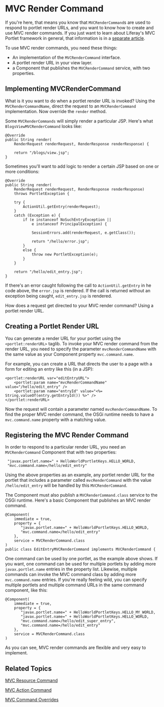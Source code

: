 # MVC Render Command

If you're here, that means you know that `MVCRenderCommand`s are used to respond
to portlet render URLs, and you want to know how to create and use MVC render
commands. If you just want to learn about Liferay's MVC Portlet framework in
general, that information is in a [separate article](develop/tutorials/-/knowledge_base/7-0/mvc-portlet).

To use MVC render commands, you need these things:

-  An implementation of the `MVCRenderCommand` interface.
-  A portlet render URL in your view layer.
-  a Component that publishes the `MVCRenderCommand` service, with two
   properties.

## Implementing MVCRenderCommand

What is it you want to do when a portlet render URL is invoked? Using the
`MVCRenderCommandName`, direct the request to an `MVCRenderCommand`
implementation. Now override the `render` method.

Some `MVCRenderCommands` will simply render a particular JSP. Here's what
`BlogsViewMVCRenderCommand` looks like:

	@Override
	public String render(
		RenderRequest renderRequest, RenderResponse renderResponse) {

		return "/blogs/view.jsp";
	}

Sometimes you'll want to add logic to render a certain JSP based on one or more
conditions:

    @Override
    public String render(
        RenderRequest renderRequest, RenderResponse renderResponse)
        throws PortletException {

        try {
            ActionUtil.getEntry(renderRequest);
        }
        catch (Exception e) {
            if (e instanceof NoSuchEntryException ||
                e instanceof PrincipalException) {

                SessionErrors.add(renderRequest, e.getClass());

                return "/hello/error.jsp";
            }
            else {
                throw new PortletException(e);
            }
        }

        return "/hello/edit_entry.jsp";
    }

If there's an error caught following the call to `ActionUtil.getEntry` in he
code above, the `error.jsp` is rendered. If the call is returned without an
exception being caught, `edit_entry.jsp` is rendered.

How does a request get directed to your MVC render command? Using a portlet
render URL.

## Creating a Portlet Render URL

You can generate a render URL for your portlet using the `<portlet:renderURL>`
taglib. To invoke your MVC render command from the render URL, you need to
specify the parameter `mvcRenderCommandName` with the same value as your
Component property `mvc.command.name`.

For example, you can create a URL that directs the user to a page with a form for
editing an entry like this (in a JSP): 

    <portlet:renderURL var="editEntryURL">
        <portlet:param name="mvcRenderCommandName" value="/hello/edit_entry" />
        <portlet:param name="entryId" value="<%= String.valueOf(entry.getEntryId()) %>" />
    </portlet:renderURL>

Now the request will contain a parameter named `mvcRenderCommandName`. To find
the proper MVC render command, the OSGi runtime needs to have a
`mvc.command.name` property with a matching value.

## Registering the MVC Render Command

In order to respond to a particular render URL, you need an
`MVCRenderCommand` Component that with two properties:

     "javax.portlet.name=" + HelloWorldPortletKeys.HELLO_WORLD,
     "mvc.command.name=/hello/edit_entry"

Using the above properties as an example, any portlet render URL for the portlet
that includes a parameter called `mvcRenderCommand` with the value
`/hello/edit_entry` will be handled by this `MVCRenderCommand`.

The Component must also publish a `MVCRenderCommand.class` service to the OSGi
runtime. Here's a basic Component that publishes an MVC render command.

    @Component(
        immediate = true,
        property = {
           "javax.portlet.name=" + HelloWorldPortletKeys.HELLO_WORLD,
           "mvc.command.name=/hello/edit_entry"
        },
        service = MVCRenderCommand.class
    )
    public class EditEntryMVCRenderCommand implements MVCRenderCommand {

One command can be used by one portlet, as the example above shows. If you want,
one command can be used for multiple portlets by adding more
`javax.portlet.name` entries in the property list. Likewise, multiple commands
can invoke the MVC command class by adding more `mvc.command.name` entries. If
you're really feeling wild, you can specify multiple portlets and multiple
command URLs in the same command component, like this:

    @Component(
        immediate = true,
        property = {
           "javax.portlet.name=" + HelloWorldPortletKeys.HELLO_MY_WORLD,
           "javax.portlet.name=" + HelloWorldPortletKeys.HELLO_WORLD,
           "mvc.command.name=/hello/edit_super_entry",
           "mvc.command.name=/hello/edit_entry"
        },
        service = MVCRenderCommand.class
    )

As you can see, MVC render commands are flexible and very easy to implement.

## Related Topics

[MVC Resource Command](develop/tutorials/-/knowledge_base/7-0/mvc-resourcecommand)

[MVC Action Command](develop/tutorials/-/knowledge_base/7-0/mvc-actioncommand)

[MVC Command Overrides](develop/tutorials/-/knowledge_base/7-0/mvc-command-override)
